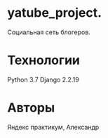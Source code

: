 # yatube_project.
Социальная сеть блогеров.<br>

# Технологии

Python 3.7 Django 2.2.19

# Авторы
Яндекс практикум, Александр